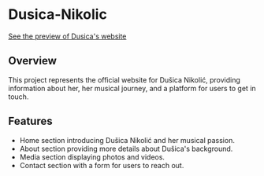 # Dusica-Nikolic
[See the preview of Dusica's website](https://main--profound-tanuki-b2b68b.netlify.app/)

## Overview

This project represents the official website for Dušica Nikolić, providing information about her, her musical journey, and a platform for users to get in touch.

## Features

- Home section introducing Dušica Nikolić and her musical passion.
- About section providing more details about Dušica's background.
- Media section displaying photos and videos.
- Contact section with a form for users to reach out.
